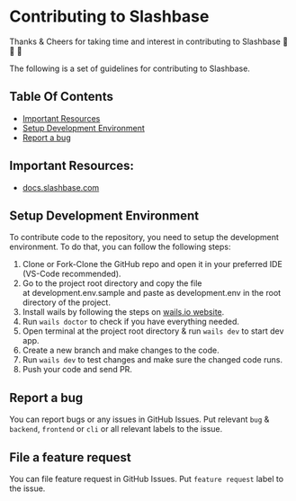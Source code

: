 # Contributing to Slashbase

Thanks & Cheers for taking time and interest in contributing to Slashbase 🙌 🙏 👏

The following is a set of guidelines for contributing to Slashbase.

## Table Of Contents

- [Important Resources](#important-resources)
- [Setup Development Environment](#setup-development-environment)
- [Report a bug](#report-a-bug)

## Important Resources:

- [docs.slashbase.com](https://docs.slashbase.com)

## Setup Development Environment

To contribute code to the repository, you need to setup the development environment. To do that, you can follow the following steps:

1. Clone or Fork-Clone the GitHub repo and open it in your preferred IDE (VS-Code recommended).
2. Go to the project root directory and copy the file at development.env.sample and paste as development.env in the root directory of the project.
3. Install wails by following the steps on [wails.io website](https://wails.io/docs/gettingstarted/installation).
4. Run `wails doctor` to check if you have everything needed.
5. Open terminal at the project root directory & run `wails dev` to start dev app.
6. Create a new branch and make changes to the code.
7. Run `wails dev` to test changes and make sure the changed code runs.
8. Push your code and send PR.

## Report a bug

You can report bugs or any issues in GitHub Issues. Put relevant `bug` & `backend`, `frontend` or `cli` or all relevant labels to the issue.

## File a feature request

You can file feature request in GitHub Issues. Put `feature request` label to the issue.
